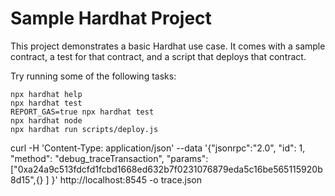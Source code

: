 # Sample Hardhat Project

This project demonstrates a basic Hardhat use case. It comes with a sample contract, a test for that contract, and a script that deploys that contract.

Try running some of the following tasks:

```shell
npx hardhat help
npx hardhat test
REPORT_GAS=true npx hardhat test
npx hardhat node
npx hardhat run scripts/deploy.js
```


curl -H 'Content-Type: application/json'   --data '{"jsonrpc":"2.0", "id": 1, "method": "debug_traceTransaction", "params": ["0xa24a9c513fdcfd1fcbd1668ed632b7f0231076879eda5c16be565115920b8d15",{} ] }' http://localhost:8545 -o trace.json